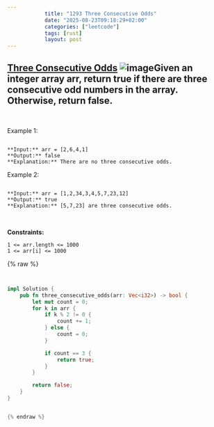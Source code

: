 ```yaml
---
            title: "1293 Three Consecutive Odds"
            date: "2025-08-23T09:18:29+02:00"
            categories: ["leetcode"]
            tags: [rust]
            layout: post
---
```

            
## [Three Consecutive Odds](https://leetcode.com/problems/three-consecutive-odds) ![image](https://img.shields.io/badge/Difficulty-Easy-brightgreen)Given an integer array arr, return true if there are three consecutive odd numbers in the array. Otherwise, return false.

 

Example 1:

```

**Input:** arr = [2,6,4,1]
**Output:** false
**Explanation:** There are no three consecutive odds.

```

Example 2:

```

**Input:** arr = [1,2,34,3,4,5,7,23,12]
**Output:** true
**Explanation:** [5,7,23] are three consecutive odds.

```

 

**Constraints:**

	1 <= arr.length <= 1000
	1 <= arr[i] <= 1000

{% raw %}


```rust


impl Solution {
    pub fn three_consecutive_odds(arr: Vec<i32>) -> bool {
        let mut count = 0;
        for k in arr {
            if k % 2 != 0 {
                count += 1;
            } else {
                count = 0;
            }

            if count == 3 {
                return true;
            }
        }

        return false;
    }
}


{% endraw %}
```
